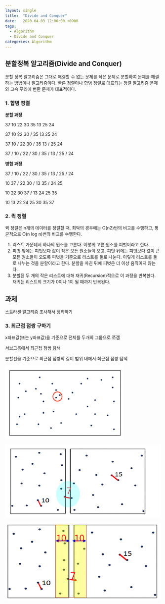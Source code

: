```yaml
---
layout: single
title:  "Divide and Conquer"
date:   2020-04-03 12:00:00 +0900
tags:
  - Algorithm
  - Divide and Conquer
categories: Algorithm
---
```


## 분할정복 알고리즘(Divide and Conquer)

분할 정복 알고리즘은 그대로 해결할 수 없는 문제를 작은 문제로 분할하여 문제를 해결하는 방법이나 알고리즘이다. 빠른 정렬이나 합병 정렬로 대표되는 정렬 알고리즘 문제와 고속 푸리에 변환 문제가 대표적이다.

### 1. 합병 정렬

**분할 과정**

37 10 22 30 35 13 25 24

37 10 22 30 / 35 13 25 24

37 10 / 22 30 / 35 13 / 25 24

37 / 10 / 22 / 30 / 35 / 13 / 25 / 24

**병합 과정**

37 / 10 / 22 / 30 / 35 / 13 / 25 / 24

10 37 / 22 30 / 13 35 / 24 25

10 22 30 37 / 13 24 25 35

10 13 22 24 25 30 35 37



### 2. 퀵 정렬

퀵 정렬은 n개의 데이터를 정렬할 때, 최악의 경우에는 O(n2)번의 비교를 수행하고, 평균적으로 O(n log n)번의 비교를 수행한다.

1. 리스트 가운데서 하나의 원소를 고른다. 이렇게 고른 원소를 피벗이라고 한다.
2. 피벗 앞에는 피벗보다 값이 작은 모든 원소들이 오고, 피벗 뒤에는 피벗보다 값이 큰 모든 원소들이 오도록 피벗을 기준으로 리스트를 둘로 나눈다. 이렇게 리스트를 둘로 나누는 것을 분할이라고 한다. 분할을 마친 뒤에 피벗은 더 이상 움직이지 않는다.
3. 분할된 두 개의 작은 리스트에 대해 재귀(Recursion)적으로 이 과정을 반복한다. 재귀는 리스트의 크기가 0이나 1이 될 때까지 반복된다.



## 과제

스트라센 알고리즘 조사해서 정리하기



### 3. 최근접 점쌍 구하기

x좌표값(또는 y좌표값)을 기준으로 전체를 두개의 그룹으로 쪼갬

서브그룹에서 최근접 점쌍 탐색

분할선을 기준으로 최근접 점쌍의 길이 범위 내에서 최근접 점쌍 탐색

![Closest-Fair-01](https://github.com/kusakina0608/kusakina0608.github.io/blob/master/assets/images/2020-04-03-Divide-and-Conquer/Closest-Fair-01.gif?raw=true)

![Closest-Fair-01](https://github.com/kusakina0608/kusakina0608.github.io/blob/master/assets/images/2020-04-03-Divide-and-Conquer/Closest-Fair-02.gif?raw=true)

![Closest-Fair-03](https://github.com/kusakina0608/kusakina0608.github.io/blob/master/assets/images/2020-04-03-Divide-and-Conquer/Closest-Fair-03.gif?raw=true)

